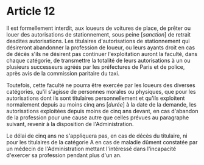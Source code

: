 # Article 12

Il est formellement interdit, aux loueurs de voitures de place, de prêter ou louer des autorisations de stationnement, sous peine [*sanction*] de retrait desdites autorisations. Les titulaires d'autorisations de stationnement qui désireront abandonner la profession de loueur, ou leurs ayants droit en cas de décès s'ils ne désirent pas continuer l'exploitation auront la faculté, dans chaque catégorie, de transmettre la totalité de leurs autorisations à un ou plusieurs successeurs agréés par les préfectures de Paris et de police, après avis de la commission paritaire du taxi.

Toutefois, cette faculté ne pourra être exercée par les loueurs des diverses catégories, qu'il s'agisse de personnes morales ou physiques, que pour les autorisations dont ils sont titulaires personnellement et qu'ils exploitent normalement depuis au moins cinq ans [*durée*] à la date de la demande, les autorisations exploitées depuis moins de cinq ans devant, en cas d'abandon de la profession pour une cause autre que celles prévues au paragraphe suivant, revenir à la disposition de l'Administration.

Le délai de cinq ans ne s'appliquera pas, en cas de décès du titulaire, ni pour les titulaires de la catégorie A en cas de maladie dûment constatée par un médecin de l'Administration mettant l'intéressé dans l'incapacité d'exercer sa profession pendant plus d'un an.
